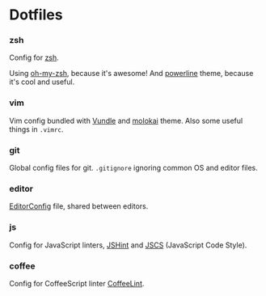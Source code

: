 # Dotfiles

### zsh

Config for [zsh][1].

Using [oh-my-zsh][2], because it's awesome! And [powerline][3] theme, because it's cool and useful.

### vim

Vim config bundled with [Vundle][4] and [molokai][5] theme. Also some useful things in `.vimrc`.

### git

Global config files for git. `.gitignore` ignoring common OS and editor files.

### editor

[EditorConfig][6] file, shared between editors.

### js

Config for JavaScript linters, [JSHint][7] and [JSCS][8] (JavaScript Code Style).

### coffee

Config for CoffeeScript linter [CoffeeLint][9].


  [1]: http://www.zsh.org/
  [2]: https://github.com/robbyrussell/oh-my-zsh
  [3]: https://github.com/jeremyFreeAgent/oh-my-zsh-powerline-theme
  [4]: https://github.com/gmarik/Vundle.vim
  [5]: https://github.com/tomasr/molokai
  [6]: http://editorconfig.org/
  [7]: http://jshint.com/about/
  [8]: http://jscs.info/
  [9]: http://www.coffeelint.org/

